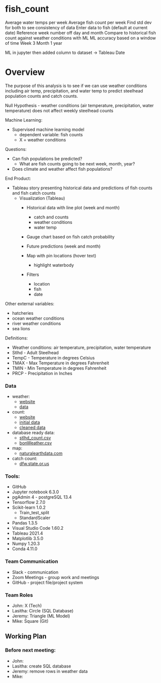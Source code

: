# fish_count

Average water temps per week
Average fish count per week
Find std dev for both to see consistency of data
Enter data to fish (default at current date)
    Reference week number off day and month
Compare to historical fish count against weather conditions with ML
    ML accuracy based on a window of time
        Week
        3 Month
        1 year

ML in jupyter then added column to dataset -> Tableau
    Date


# Overview
The purpose of this analysis is to see if we can use weather conditions including air temp, precipitation, and water temp to predict steelhead population counts and catch counts. 

Null Hypothesis - weather conditions (air temperature, precipitation, water temperature) does not affect weekly steelhead counts 

Machine Learning:
- Supervised machine learning model
    - dependent variable: fish counts
    - X = weather conditions

Questions: 
- Can fish populations be predicted?
    - What are fish counts going to be next week, month, year?
- Does climate and weather affect fish populations? 



End Product:
- Tableau story presenting historical data and predictions of fish counts and fish catch counts
    - Visualization (Tableau)
        - Historical data with line plot (week and month)
            - catch and counts
            - weather conditions
            - water temp
        - Gauge chart based on fish catch probability 
        - Future predictions (week and month)
        - Map with pin locations (hover text)
            - highlight waterbody 

        - Filters
            - location
            - fish
            - date
    


Other external variables: 
- hatcheries
- ocean weather conditions
- river weather conditions
- sea lions


Definitions:
- Weather conditions: air temperature, precipitation, water temperature
- Stlhd - Adult Steelhead
- TempC - Temperature in degrees Celsius 
- TMAX - Max Temperature in degrees Fahrenheit
- TMIN - Min Temperature in degrees Fahrenheit
- PRCP - Precipitation in Inches

### Data
- weather: 
    - [website](https://www.ncei.noaa.gov/access/past-weather/Oregon) 
    - [data](https://github.com/mthalken/fish_count/blob/main/Resources/NOAA_csv/Bonneville_Dam_OR.csv)
- count: 
    - [website](http://www.cbr.washington.edu/dart/query/adult_daily)
    - [initial data](https://github.com/mthalken/fish_count/tree/main/Resources/BonFish)
    - [cleaned data](https://github.com/mthalken/fish_count/blob/main/Resources/total_data.csv)
- database ready data: 
    - [stlhd_count.csv](https://github.com/mthalken/fish_count/blob/main/Resources/stlhd_count.csv)
    - [bonWeather.csv](https://github.com/mthalken/fish_count/blob/main/Resources/bonWeather.csv)
- map:
    - [naturalearthdata.com](https://www.naturalearthdata.com/downloads/)
- catch count:
    - [dfw.state.or.us](https://www.dfw.state.or.us/resources/fishing/sportcatch_archives.asp)




### Tools:
- GitHub 
- Jupyter notebook 6.3.0
- pgAdmin 4 - postgreSQL 13.4
- Tensorflow 2.7.0
- Scikit-learn 1.0.2
    - Train_test_split
    - StandardScaler
- Pandas 1.3.5
- Visual Studio Code 1.60.2
- Tableau 2021.4
- Matplotlib 3.5.0
- Numpy 1.20.3
- Conda 4.11.0

### Team Communication
- Slack - communication
- Zoom Meetings - group work and meetings
- GitHub - project file/project system 


### Team Roles
- John: X (Tech) 
- Lasitha: Circle (SQL Database)
- Jeremy: Triangle (ML Model) 
- Mike: Square (Git)  


## Working Plan
### Before next meeting:
- John:
- Lasitha: create SQL database
- Jeremy: remove rows in weather data
- Mike: 





